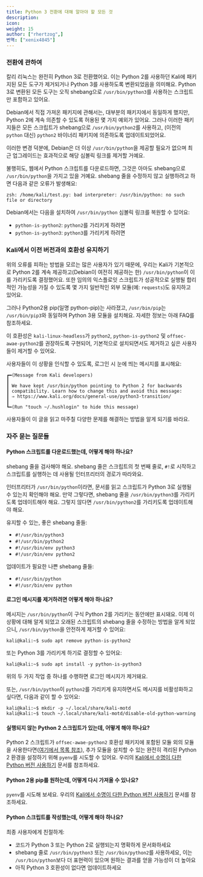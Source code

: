 ```yaml
---
title: Python 3 전환에 대해 알아야 할 모든 것
description:
icon:
weight: 15
author: ["rhertzog",]
번역: ["xenix4845"]
---
```


### 전환에 관하여

칼리 리눅스는 완전히 Python 3로 전환했어요. 이는 Python 2를 사용하던 Kali에 패키지된 모든 도구가 제거되거나 Python 3를 사용하도록 변환되었음을 의미해요. Python 3로 변환된 모든 도구는 오직 shebang으로 `/usr/bin/python3`를 사용하는 스크립트만 포함하고 있어요.

Debian에서 직접 가져온 패키지에 관해서는, 대부분의 패키지에서 동일하게 했지만, Python 2에 계속 의존할 수 있도록 허용된 몇 가지 예외가 있어요. 그러나 이러한 패키지들은 모든 스크립트가 shebang으로 `/usr/bin/python2`를 사용하고, (이전의 `python` 대신) `python2` 바이너리 패키지에 의존하도록 업데이트되었어요.

이러한 변경 덕분에, Debian은 더 이상 `/usr/bin/python`을 제공할 필요가 없으며 최근 업그레이드는 효과적으로 해당 심볼릭 링크를 제거할 거예요.

불행히도, 웹에서 Python 스크립트를 다운로드하면, 그것은 아마도 shebang으로 `/usr/bin/python`을 가지고 있을 거예요. shebang 줄을 수정하지 않고 실행하려고 하면 다음과 같은 오류가 발생해요:

```plaintext
zsh: /home/kali/test.py: bad interpreter: /usr/bin/python: no such file or directory
```

Debian에서는 다음을 설치하여 `/usr/bin/python` 심볼릭 링크를 복원할 수 있어요:

- `python-is-python2`: `python2`를 가리키게 하려면
- `python-is-python3`: `python3`를 가리키게 하려면

### Kali에서 이전 버전과의 호환성 유지하기

위의 오류를 피하는 방법을 모르는 많은 사용자가 있기 때문에, 우리는 Kali가 기본적으로 Python 2를 계속 제공하고(Debian이 여전히 제공하는 한) `/usr/bin/python`이 이를 가리키도록 결정했어요. 또한 임의의 익스플로잇 스크립트가 성공적으로 실행될 합리적인 가능성을 가질 수 있도록 몇 가지 일반적인 외부 모듈(예: `requests`)도 유지하고 있어요.

그러나 Python2용 pip(일명 python-pip)는 사라졌고, `/usr/bin/pip`는 `/usr/bin/pip3`와 동일하며 Python 3용 모듈을 설치해요. 자세한 정보는 아래 FAQ를 참조하세요.

이 호환성은 `kali-linux-headless`가 `python2`, `python-is-python2` 및 `offsec-awae-python2`를 권장하도록 구현되어, 기본적으로 설치되면서도 제거하고 싶은 사용자들이 제거할 수 있어요.

사용자들이 이 상황을 인식할 수 있도록, 로그인 시 눈에 띄는 메시지를 표시해요:
```plaintext
┏━(Message from Kali developers)
┃
┃ We have kept /usr/bin/python pointing to Python 2 for backwards
┃ compatibility. Learn how to change this and avoid this message:
┃ ⇒ https://www.kali.org/docs/general-use/python3-transition/
┃
┗━(Run "touch ~/.hushlogin" to hide this message)
```

사용자들이 이 글을 읽고 마주칠 다양한 문제를 해결하는 방법을 알게 되기를 바라요.

### 자주 묻는 질문들

#### Python 스크립트를 다운로드했는데, 어떻게 해야 하나요?

shebang 줄을 검사해야 해요. shebang 줄은 스크립트의 첫 번째 줄로, `#!`로 시작하고 스크립트를 실행하는 데 사용될 인터프리터의 경로가 따라와요.

인터프리터가 `/usr/bin/python`이라면, 문서를 읽고 스크립트가 Python 3로 실행될 수 있는지 확인해야 해요. 만약 그렇다면, shebang 줄을 `/usr/bin/python3`를 가리키도록 업데이트해야 해요. 그렇지 않다면 `/usr/bin/python2`를 가리키도록 업데이트해야 해요.

유지할 수 있는, 좋은 shebang 줄들:

- `#!/usr/bin/python3`
- `#!/usr/bin/python2`
- `#!/usr/bin/env python3`
- `#!/usr/bin/env python2`

업데이트가 필요한 나쁜 shebang 줄들:

- `#!/usr/bin/python`
- `#!/usr/bin/env python`

#### 로그인 메시지를 제거하려면 어떻게 해야 하나요?

메시지는 `/usr/bin/python`이 구식 Python 2를 가리키는 동안에만 표시돼요. 이제 이 상황에 대해 알게 되었고 오래된 스크립트의 shebang 줄을 수정하는 방법을 알게 되었으니, `/usr/bin/python`을 안전하게 제거할 수 있어요:

```console
kali@kali:~$ sudo apt remove python-is-python2
```

또는 Python 3를 가리키게 하기로 결정할 수 있어요:

```console
kali@kali:~$ sudo apt install -y python-is-python3
```

위의 두 가지 작업 중 하나를 수행하면 로그인 메시지가 제거돼요.

또는, `/usr/bin/python`이 `python2`를 가리키게 유지하면서도 메시지를 비활성화하고 싶다면, 다음과 같이 할 수 있어요:

```console
kali@kali:~$ mkdir -p ~/.local/share/kali-motd
kali@kali:~$ touch ~/.local/share/kali-motd/disable-old-python-warning
```

#### 실행되지 않는 Python 2 스크립트가 있는데, 어떻게 해야 하나요?

Python 2 스크립트가 `offsec-awae-python2` 호환성 패키지에 포함된 모듈 외의 모듈을 사용한다면([여기에서 목록 참조](https://gitlab.com/kalilinux/packages/offsec-courses/-/tree/kali/master/python2-wheels)), 추가 모듈을 설치할 수 있는 완전히 격리된 Python 2 환경을 설정하기 위해 `pyenv`를 시도할 수 있어요. 우리의 [Kali에서 수명이 다한 Python 버전 사용하기](/docs/general-use/using-eol-python-versions/) 문서를 참조하세요.

#### Python 2용 pip를 원하는데, 어떻게 다시 가져올 수 있나요?

`pyenv`를 시도해 보세요. 우리의 [Kali에서 수명이 다한 Python 버전 사용하기](/docs/general-use/using-eol-python-versions/) 문서를 참조하세요.

#### Python 스크립트를 작성했는데, 어떻게 해야 하나요?

최종 사용자에게 친절하게:

- 코드가 Python 3 또는 Python 2로 실행되는지 명확하게 문서화하세요
- shebang 줄로 `/usr/bin/python3` 또는 `/usr/bin/python2`를 사용하세요, 이는 `/usr/bin/python`보다 더 표현력이 있으며 원하는 결과를 얻을 가능성이 더 높아요
- 아직 Python 3 호환성이 없다면 업데이트하세요

<!--
## Python2 & PIP

@g0tmi1k, I'm sure I remember something being said. but is it now covered in the kali-docs?

@Gamb1t-Joe-O Looking at https://www.kali.org/docs/general-use/using-eol-python-versions/ I wonder how that interact with sudo when you want to run an old python2 script as root. It might be worth saying a word about this and in particular clearly indicate that they should never ever run "sudo pip" as that would likely not use pyenv and use the system wide script and install stuff that would conflict with packaged modules.
kali.orgkali.org
Using EoL Python Versions on Kali | Kali Linux Documentation
Official documentation of Kali Linux, an Advanced Penetration Testing Linux distribution used for Penetration Testing, Ethical Hacking and network security assessments.

BTW now that we have documented the above, we have removed python-pip (i.e. the python2 version of pip) and users calling "pip" will install stuff for Python 3.
-->
